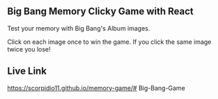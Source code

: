 
## Big Bang Memory Clicky Game with React



Test your memory with Big Bang's Album images.

Click on each image once to win the game. If you click the same image twice you lose!


## Live Link

https://scorpidio11.github.io/memory-game/# Big-Bang-Game
